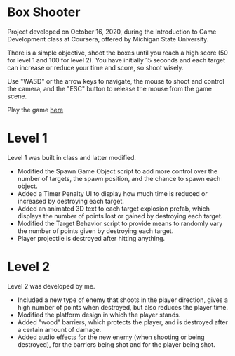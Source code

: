 # Box Shooter
 
 Project developed on October 16, 2020, during the Introduction to Game Development class at Coursera, offered by Michigan State University.
 
 There is a simple objective, shoot the boxes until you reach a high score (50 for level 1 and 100 for level 2). You have initially 15 seconds and each target can increase or reduce your time and score, so shoot wisely.
 
 Use "WASD" or the arrow keys to navigate, the mouse to shoot and control the camera, and the "ESC" button to release the mouse from the game scene.
 
 Play the game <a href="https://play.unity.com/mg/other/webgl-builds-2534" target="_blank" rel="noopener noreferrer">here</a>
 
 
 # Level 1
 
 Level 1 was built in class and latter modified.
 - Modified the Spawn Game Object script to add more control over the number of targets, the spawn position, and the chance to spawn each object.
 - Added a Timer Penalty UI to display how much time is reduced or increased by destroying each target.
 - Added an animated 3D text to each target explosion prefab, which displays the number of points lost or gained by destroying each target.
 - Modified the Target Behavior script to provide means to randomly vary the number of points given by destroying each target.
 - Player projectile is destroyed after hitting anything.
 
 
 # Level 2
 
 Level 2 was developed by me.
 - Included a new type of enemy that shoots in the player direction, gives a high number of points when destroyed, but also reduces the player time.
 - Modified the platform design in which the player stands.
 - Added "wood" barriers, which protects the player, and is destroyed after a certain amount of damage.
 - Added audio effects for the new enemy (when shooting or being destroyed), for the barriers being shot and for the player being shot.
